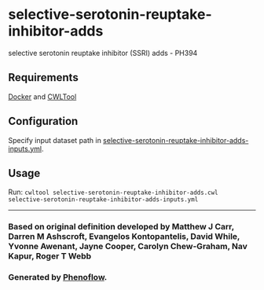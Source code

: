 # selective-serotonin-reuptake-inhibitor-adds

selective serotonin reuptake inhibitor (SSRI) adds - PH394

## Requirements

[Docker](https://docs.docker.com/install/) and [CWLTool](https://github.com/common-workflow-language/cwltool#install)

## Configuration

Specify input dataset path in [selective-serotonin-reuptake-inhibitor-adds-inputs.yml](selective-serotonin-reuptake-inhibitor-adds-inputs.yml).

## Usage

Run: `cwltool selective-serotonin-reuptake-inhibitor-adds.cwl selective-serotonin-reuptake-inhibitor-adds-inputs.yml`

***

### Based on original definition developed by Matthew J Carr, Darren M Ashscroft, Evangelos Kontopantelis, David While, Yvonne Awenant, Jayne Cooper, Carolyn Chew-Graham, Nav Kapur, Roger T Webb
### Generated by [Phenoflow](https://kclhi.org/phenoflow).
